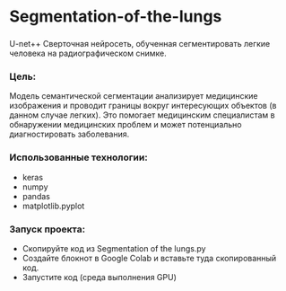 # Segmentation-of-the-lungs

### 
U-net++ Сверточная нейросеть, обученная сегментировать легкие человека на радиографическом снимке. <br>

### Цель: <br>
Модель семантической сегментации анализирует медицинские изображения и проводит границы вокруг интересующих объектов (в данном случае легких). Это помогает медицинским специалистам в обнаружении медицинских проблем и может потенциально диагностировать заболевания.

### Использованные технологии: <br>
* keras 
* numpy 
* pandas 
* matplotlib.pyplot 

### Запуск проекта: <br>
* Скопируйте код из Segmentation of the lungs.py
* Создайте блокнот в Google Colab и вставьте туда скопированный код.
* Запустите код (среда выполнения GPU)
